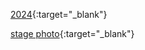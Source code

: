 [2024](https://filmfestival.tcm.com/programs/special-guests/){:target="_blank"}

[stage photo](https://www.imdb.com/title/tt0111161/?ref_=chttp_t_1){:target="_blank"}

